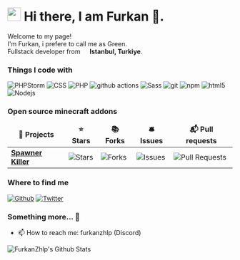 <h1><img src="https://emojis.slackmojis.com/emojis/images/1531849430/4246/blob-sunglasses.gif?1531849430" width="30"/> Hi there, I am Furkan 👋.</h1>


<p>Welcome to my page! </br> I'm Furkan, i prefere to call me as Green.</br> Fullstack developer from <img src="https://cdn.countryflags.com/thumbs/turkey/flag-round-250.png" width="13"/> <b>Istanbul, Turkiye</b>.
<h3>Things I code with</h3>
<p>
  <img alt="PHPStorm" src="https://img.shields.io/badge/-PhpStorm-000000?style=flat-square&logo=PhpStorm&logoColor=white" />
  <img alt="CSS" src="https://img.shields.io/badge/-CSS3-1572B6?style=flat-square&logo=CSS3&logoColor=white" />
  <img alt="PHP" src="https://img.shields.io/badge/-PHP-777BB4?style=flat-square&logo=PHP&logoColor=white" />
  <img alt="github actions" src="https://img.shields.io/badge/-Github_Actions-2088FF?style=flat-square&logo=github-actions&logoColor=white" />
  <img alt="Sass" src="https://img.shields.io/badge/-Sass-CC6699?style=flat-square&logo=sass&logoColor=white" />
  <img alt="git" src="https://img.shields.io/badge/-Git-F05032?style=flat-square&logo=git&logoColor=white" />
  <img alt="npm" src="https://img.shields.io/badge/-NPM-CB3837?style=flat-square&logo=npm&logoColor=white" />
  <img alt="html5" src="https://img.shields.io/badge/-HTML5-E34F26?style=flat-square&logo=html5&logoColor=white" />
  <img alt="Nodejs" src="https://img.shields.io/badge/-JavaScript-F7DF1E?style=flat-square&logo=JavaScript&logoColor=white" />
</p>
<h3>Open source minecraft addons</h3>
<table>
  <thead align="center">
    <tr border: none;>
      <td><b>🎁 Projects</b></td>
      <td><b>⭐ Stars</b></td>
      <td><b>📚 Forks</b></td>
      <td><b>🛎 Issues</b></td>
      <td><b>📬 Pull requests</b></td>
    </tr>
  </thead>
  <tbody>
    <tr>
      <td><a href="https://github.com/FurkanZhlp/SpawnerKiller"><b>Spawner Killer</b></a></td>
      <td><img alt="Stars" src="https://img.shields.io/github/stars/FurkanZhlp/SpawnerKiller?style=flat-square&labelColor=343b41"/></td>
      <td><img alt="Forks" src="https://img.shields.io/github/forks/FurkanZhlp/SpawnerKiller?style=flat-square&labelColor=343b41"/></td>
      <td><img alt="Issues" src="https://img.shields.io/github/issues/FurkanZhlp/SpawnerKiller?style=flat-square&labelColor=343b41"/></td>
      <td><img alt="Pull Requests" src="https://img.shields.io/github/issues-pr/FurkanZhlp/SpawnerKiller?style=flat-square&labelColor=343b41"/></td>
    </tr>
  </tbody>
</table>
<h3>Where to find me</h3>
<p><a href="https://github.com/FurkanZhlp" target="_blank"><img alt="Github" src="https://img.shields.io/badge/GitHub-%2312100E.svg?&style=for-the-badge&logo=Github&logoColor=white" /></a> <a href="https://twitter.com/furkanozx" target="_blank"><img alt="Twitter" src="https://img.shields.io/badge/twitter-%231DA1F2.svg?&style=for-the-badge&logo=twitter&logoColor=white" /></a>
</p>

### Something more... 👋
- 📫 How to reach me: furkanzhlp (Discord)

<img align="center" alt="FurkanZhlp's Github Stats" src="https://github-readme-stats.vercel.app/api?username=FurkanZhlp&show_icons=true&theme=dark&count_private=true" />
